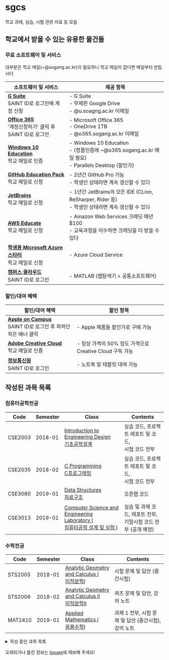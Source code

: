 # sgcs

학교 과제, 실습, 시험 관련 자료 등 모음

## 학교에서 받을 수 있는 유용한 물건들

### 무료 소프트웨어 및 서비스

대부분은 학교 메일(~@sogang.ac.kr)이 필요하니 학교 메일이 없다면 메일부터 만듭시다

| 소프트웨어 및 서비스                                         | 제공 항목                                                    |
| ------------------------------------------------------------ | ------------------------------------------------------------ |
| **[G Suite](http://u.sogang.ac.kr/account/user/authenticateLogin.do)**<br />SAINT ID로 로그인해 계정 신청 | - G Suite<br />- 무제한 Google Drive<br />- @u.soagng.ac.kr 이메일 |
| **[Office 365](https://o365.sogang.ac.kr)**<br />'계정신청하기' 클릭 후 SAINT ID로 로그인 | - Microsoft Office 365<br />- OneDrive 1TB<br />- @o365.sogang.ac.kr 이메일 |
| **[Windows 10 Education](https://sogang.onthehub.com)**<br />학교 메일로 인증 | - Windows 10 Education<br />- (정품인증에 ~@o365.sogang.ac.kr 메일 필요)<br />- Parallels Desktop (할인가) |
| **[GitHub Education Pack](https://education.github.com/pack)**<br />학교 메일로 신청 | - 2년간 GitHub Pro 기능<br />- 학생인 상태라면 계속 갱신할 수 있다 |
| **[JetBrains](https://www.jetbrains.com/student/)**<br />학교 메일로 신청 | - 1년간 JetBrains의 모든 IDE (CLion, ReSharper, Rider 등)<br />- 학생인 상태라면 계속 갱신할 수 있다 |
| **[AWS Educate](https://aws.amazon.com/ko/education/awseducate)**<br />학교 메일로 신청 | - Amazon Web Services 크레딧 매년 $100<br />- 교육과정을 이수하면 크레딧을 더 받을 수 있다 |
| **[학생용 Microsoft Azure 스타터](https://azure.microsoft.com/ko-kr/offers/ms-azr-0144p/)**<br />학교 메일로 신청 | - Azure Cloud Service                                        |
| **[캠퍼스 클라우드](https://scloud.sogang.ac.kr)**<br />SAINT ID로 로그인 | - MATLAB (웹탐색기 > 공통소프트웨어)                         |

### 할인/대여 혜택

| 할인/대여 혜택                                               | 할인 항목                                                |
| ------------------------------------------------------------ | -------------------------------------------------------- |
| **[Apple on Campus](http://online.sogang.ac.kr/@online/login.asp)**<br />SAINT ID로 로그인 후 좌하단 작은 배너 클릭 | - Apple 제품들 할인가로 구매 가능                        |
| **[Adobe Creative Cloud](https://www.adobe.com/kr/creativecloud/buy/students.html)**<br />학교 메일로 인증 | - 정상 가격의 50% 정도 가격으로 Creative Cloud 구독 가능 |
| **[정보통신원](http://online.sogang.ac.kr/@online/login.asp)**<br />SAINT ID로 로그인 | - 노트북 및 태블릿 대여 가능                             |

## 작성된 과목 목록

### 컴퓨터공학전공

| Code    | Semester | Class                                         | Contents |
| ------- | -------- | --------------------------------------------- | -------- |
| CSE2003 | 2018-01  | [Introduction to Engineering Design<br>기초공학설계](/CSE2003%20Introduction%20to%20Engineering%20Design) | 실습 코드, 프로젝트 레포트 및 코드,<br>시험 코드 전부 |
| CSE2035 | 2018-02  | [C Programming<br>C프로그래밍](/CSE2035%20C%20Programming) | 실습 코드, 프로젝트 레포트 및 코드,<br>시험 코드 전부 |
| CSE3080 | 2019-01  | [Data Structures<br>자료구조](/CSE3080%20Data%20Structures) | 오픈랩 코드 |
| CSE3013 | 2019-01  | [Computer Science and Engineering Laboratory I<br>컴퓨터공학 설계 및 실험 I](https://github.com/shiftpsh/sgcs-cse3013) | 실습 및 과제 코드, 레포트 전부,<br>기말시험 코드 전부 (공개 예정) |

### 수학전공

| Code    | Semester | Class                                         | Contents |
| ------- | -------- | --------------------------------------------- | -------- |
| STS2005 | 2018-01  | [Analytic Geometry and Calculus I<br>미적분학I](/STS2005%20Analytic%20Geometry%20and%20Calculus%20I) | 시험 문제 및 답안 (중간시험) |
| STS2006 | 2018-02  | [Analytic Geometry and Calculus II<br>미적분학II](/STS2006%20Analytic%20Geometry%20and%20Calculus%20II) | 퀴즈 문제 및 답안, 강의 노트 |
| MAT2410 | 2019-01  | [Applied Mathematics I<br>응용수학I](/MAT2410%20Applied%20Mathematics%20I) | 과제 1 전부, 시험 문제 및 답안 (중간시험), 강의 노트 |

<details><summary>작성 중인 과목 목록</summary>

### 컴퓨터공학전공

| Code    | Semester | Class                                         | Contents |
| ------- | -------- | --------------------------------------------- | -------- |
| CSE3030 | 2019-01  | Assembly Programming<br>어셈블리 프로그래밍 | 강의 노트, 실습 코드 전부,<br>기말시험 코드 전부 |
| CSE3080 | 2019-01  | [Data Structures<br>자료구조](/CSE3080%20Data%20Structures) | 프로젝트 코드 전부 |

### 수학전공

| Code    | Semester | Class                                         | Contents |
| ------- | -------- | --------------------------------------------- | -------- |
| STS2005 | 2018-01  | [Analytic Geometry and Calculus I<br>미적분학I](/STS2005%20Analytic%20Geometry%20and%20Calculus%20I) | 퀴즈 문제 및 답안, 시험 문제 및 답안 (기말시험) |
| STS2006 | 2018-02  | [Analytic Geometry and Calculus II<br>미적분학II](/STS2006%20Analytic%20Geometry%20and%20Calculus%20II) | 시험 문제 및 답안 |
| MAT2110 | 2019-01  | Introduction to Linear Algebra<br>선형대수학 | 강의 노트 |
| MAT2410 | 2019-01  | [Applied Mathematics I<br>응용수학I](/MAT2410%20Applied%20Mathematics%20I) | 과제 2 전부, 시험 문제 및 답안 (기말시험) |

</details>

오래되거나 틀린 정보는 [Issues](https://github.com/shiftpsh/sgcs/issues)에 제보해 주세요!
